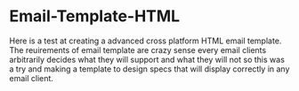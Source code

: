 Email-Template-HTML
===================

Here is a test at creating a advanced cross platform HTML email template.  The reuirements of email template are crazy sense every email clients arbitrarily decides what they will support and what they will not so this was a try and making a template to design specs that will display correctly in any email client.
